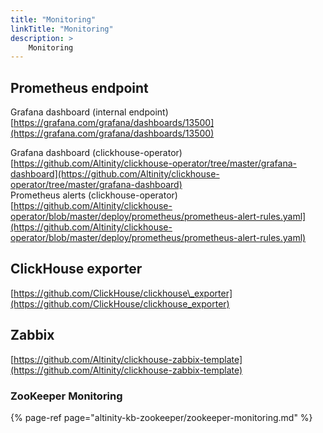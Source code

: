 ```yaml
---
title: "Monitoring"
linkTitle: "Monitoring"
description: >
    Monitoring
---
```


## Prometheus endpoint <a id="Monitoring-Prometheusendpoint"></a>

Grafana dashboard \(internal endpoint\) [https://grafana.com/grafana/dashboards/13500](https://grafana.com/grafana/dashboards/13500)

Grafana dashboard \(clickhouse-operator\) [https://github.com/Altinity/clickhouse-operator/tree/master/grafana-dashboard](https://github.com/Altinity/clickhouse-operator/tree/master/grafana-dashboard)  
Prometheus alerts \(clickhouse-operator\) [https://github.com/Altinity/clickhouse-operator/blob/master/deploy/prometheus/prometheus-alert-rules.yaml](https://github.com/Altinity/clickhouse-operator/blob/master/deploy/prometheus/prometheus-alert-rules.yaml)

## ClickHouse exporter <a id="Monitoring-Clickhouseexporter"></a>

[https://github.com/ClickHouse/clickhouse\_exporter](https://github.com/ClickHouse/clickhouse_exporter)

## Zabbix <a id="Monitoring-Zabbix"></a>

[https://github.com/Altinity/clickhouse-zabbix-template](https://github.com/Altinity/clickhouse-zabbix-template)

### ZooKeeper Monitoring

{% page-ref page="altinity-kb-zookeeper/zookeeper-monitoring.md" %}



